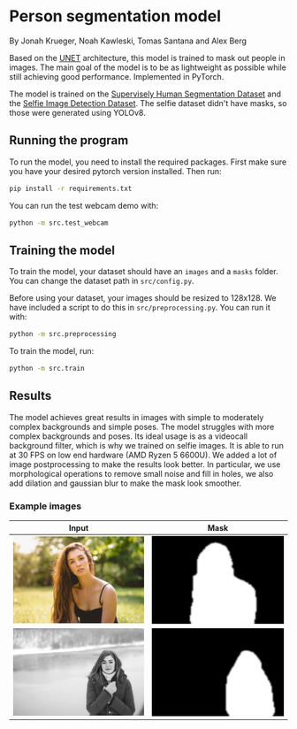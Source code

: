 # Person segmentation model

By Jonah Krueger, Noah Kawleski, Tomas Santana and Alex Berg

Based on the [UNET](https://arxiv.org/abs/1505.04597) architecture, this model is trained to mask out people in images. The main goal of the model is to be as lightweight as possible while still achieving good performance. Implemented in PyTorch.

The model is trained on the [Supervisely Human Segmentation Dataset](https://www.kaggle.com/datasets/tapakah68/supervisely-filtered-segmentation-person-dataset) and the [Selfie Image Detection Dataset](https://www.kaggle.com/datasets/jigrubhatt/selfieimagedetectiondataset). The selfie dataset didn't have masks, so those were generated using YOLOv8.

## Running the program

To run the model, you need to install the required packages. First make sure you have your desired pytorch version installed. Then run:

```bash
pip install -r requirements.txt
```

You can run the test webcam demo with:

```bash
python -m src.test_webcam
```

## Training the model

To train the model, your dataset should have an `images` and a `masks` folder. You can change the dataset path in `src/config.py`. 

Before using your dataset, your images should be resized to 128x128. We have included a script to do this in `src/preprocessing.py`. You can run it with:

```bash
python -m src.preprocessing
```

To train the model, run:

```bash
python -m src.train
```

## Results

The model achieves great results in images with simple to moderately complex backgrounds and simple poses. The model struggles with more complex backgrounds and poses. Its ideal usage is as a videocall background filter, which is why we trained on selfie images. It is able to run at 30 FPS on low end hardware (AMD Ryzen 5 6600U).  We added a lot of image postprocessing to make the results look better. In particular, we use morphological operations to remove small noise and fill in holes, we also add dilation and gaussian blur to make the mask look smoother. 

### Example images

| Input | Mask |
|-------|------|
| ![input](assets/examples/ex_1_image.png) | ![mask](assets/examples/ex_1_mask.png) |
| ![input](assets/examples/ex_2_image.png) | ![mask](assets/examples/ex_2_mask.png) |
